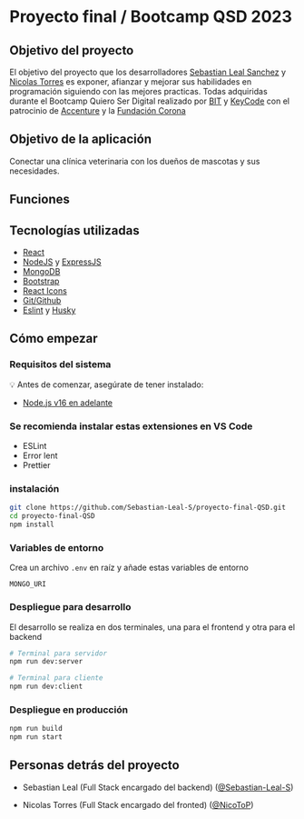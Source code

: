 # Proyecto final / Bootcamp QSD 2023

<!-- ToDo: Insertar logo  -->

<!-- ToDo: Insertar imagen de la pagina desplegada -->

## Objetivo del proyecto

<!-- ToDo: Mejorar la descripción -->

El objetivo del proyecto que los desarrolladores [Sebastian Leal Sanchez](https://www.linkedin.com/in/sebastian-leal-sanchez/) y [Nicolas Torres](https://www.linkedin.com/in/nico-torrespa) es exponer, afianzar y mejorar sus habilidades en programación siguiendo con las mejores practicas. Todas adquiridas durante el Bootcamp Quiero Ser Digital realizado por [BIT](https://bit.institute/) y [KeyCode](https://www.keycode.com.co/) con el patrocinio de [Accenture](https://www.accenture.com/co-es) y la [Fundación Corona](https://www.fundacioncorona.org/)

## Objetivo de la aplicación

Conectar una clínica veterinaria con los dueños de mascotas y sus necesidades.

## Funciones

<!-- ToDo: Listar las principales funcionalidades -->

## Tecnologías utilizadas

- [React](https://es.react.dev/)
- [NodeJS](https://nodejs.org/es) y [ExpressJS](https://expressjs.com/es/)
- [MongoDB](https://www.mongodb.com/)
- [Bootstrap](https://getbootstrap.com/docs/5.0/getting-started/introduction/)
- [React Icons](https://react-icons.github.io/react-icons/)
- [Git/Github](https://github.com/)
- [Eslint](https://eslint.org/) y [Husky](https://typicode.github.io/husky/)

## Cómo empezar

### Requisitos del sistema

:bulb: Antes de comenzar, asegúrate de tener instalado:

- [Node.js v16 en adelante](https://nodejs.org/en/download/)

### Se recomienda instalar estas extensiones en VS Code

- ESLint
- Error lent
- Prettier

### instalación

```bash
git clone https://github.com/Sebastian-Leal-S/proyecto-final-QSD.git
cd proyecto-final-QSD
npm install
```

### Variables de entorno

Crea un archivo `.env` en raíz y añade estas variables de entorno

```
MONGO_URI
```

### Despliegue para desarrollo

El desarrollo se realiza en dos terminales, una para el frontend y otra para el backend

```bash
# Terminal para servidor
npm run dev:server
```

```bash
# Terminal para cliente
npm run dev:client
```

### Despliegue en producción

```bash
npm run build
npm run start
```

## Personas detrás del proyecto

- Sebastian Leal (Full Stack encargado del backend) ([@Sebastian-Leal-S](https://github.com/Sebastian-Leal-S/))
<!-- /* cspell: disable-next-line */ -->
- Nicolas Torres (Full Stack encargado del fronted) ([@NicoToP](https://github.com/NicoToP))
